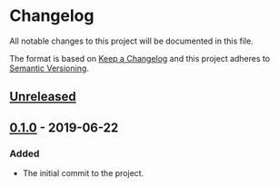 # Changelog

All notable changes to this project will be documented in this file.

The format is based on [Keep a Changelog](http://keepachangelog.com/en/1.0.0/)
and this project adheres to [Semantic Versioning](http://semver.org/spec/v2.0.0.html).

## [Unreleased]

## [0.1.0][] - 2019-06-22

### Added

- The initial commit to the project.

[Unreleased]: https://github.com/zyrorl/node-red-contrib-tuyapi-cloud/tree/compare/v0.1.0...HEAD
[0.1.0]: https://github.com/zyrorl/node-red-contrib-tuyapi-cloud/tree/compare/master...v0.1.0
